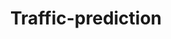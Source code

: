 ---
layout: grid
title: Traffic-prediction
slug: tp
description: >
   시계열 예측 관련 논문을 정리하였습니다.
# (Optional) You can disable grouping posts by date.
no_groups: true

# Exclude this example category from the sitemap.
# DON'T USE THIS SETTING IN YOUR CATEGORIES!
sitemap: false
---